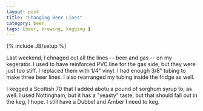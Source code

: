 ```yaml
---
layout: post
title: "Changing Beer Lines"
category: beer
tags: [beer, brewing, kegging ]
---
```

{% include JB/setup %}

Last weekend, I chnaged out all the lines -- beer and gas -- on my
kegerator.  I used to have reinforced PVC line for the gas side, but
they were just too stiff. I replaced them with 1/4" vinyl.  I had
enough 3/8" tubing to make three beer lines. I also rearranged my
tubing inside the fridge as well.

I kegged a Scottish 70 that I added abotu a pound of sorghum syrup to,
as well.  I used Nottingham, but it has a "yeasty" taste, but that
should fall out in the keg, I hope.  I still have a Dubbel and Amber I
need to keg.
